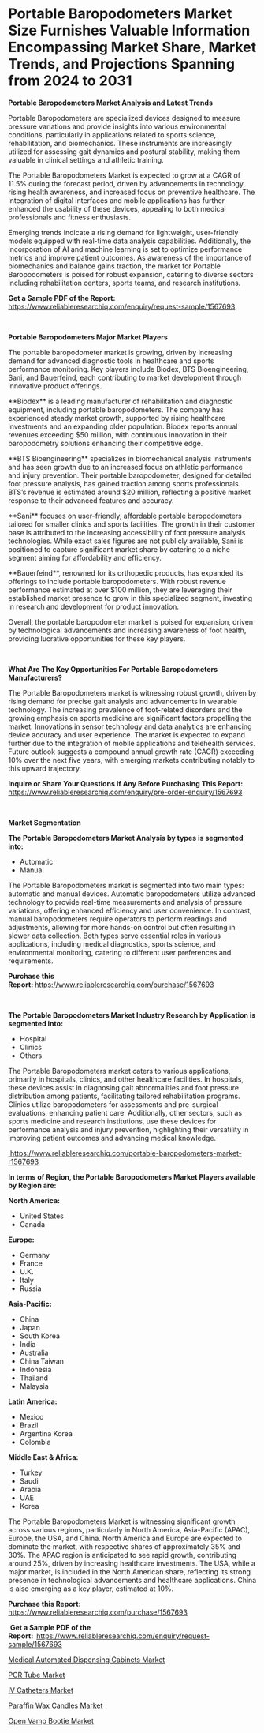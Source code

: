 <p><h1>Portable Baropodometers Market Size Furnishes Valuable Information Encompassing Market Share, Market Trends, and Projections Spanning from 2024 to 2031</h1></p><p><strong>Portable Baropodometers Market Analysis and Latest Trends</strong></p>
<p><p>Portable Baropodometers are specialized devices designed to measure pressure variations and provide insights into various environmental conditions, particularly in applications related to sports science, rehabilitation, and biomechanics. These instruments are increasingly utilized for assessing gait dynamics and postural stability, making them valuable in clinical settings and athletic training.</p><p>The Portable Baropodometers Market is expected to grow at a CAGR of 11.5% during the forecast period, driven by advancements in technology, rising health awareness, and increased focus on preventive healthcare. The integration of digital interfaces and mobile applications has further enhanced the usability of these devices, appealing to both medical professionals and fitness enthusiasts.</p><p>Emerging trends indicate a rising demand for lightweight, user-friendly models equipped with real-time data analysis capabilities. Additionally, the incorporation of AI and machine learning is set to optimize performance metrics and improve patient outcomes. As awareness of the importance of biomechanics and balance gains traction, the market for Portable Baropodometers is poised for robust expansion, catering to diverse sectors including rehabilitation centers, sports teams, and research institutions.</p></p>
<p><strong>Get a Sample PDF of the Report:&nbsp;</strong> <a href="https://www.reliableresearchiq.com/enquiry/request-sample/1567693?utm_campaign=1144&utm_medium=2&utm_source=Github&utm_content=ia&utm_term=17112024&utm_id=portable-baropodometers">https://www.reliableresearchiq.com/enquiry/request-sample/1567693</a></p>
<p>&nbsp;</p>
<p><strong>Portable Baropodometers Major Market Players</strong></p>
<p><p>The portable baropodometer market is growing, driven by increasing demand for advanced diagnostic tools in healthcare and sports performance monitoring. Key players include Biodex, BTS Bioengineering, Sani, and Bauerfeind, each contributing to market development through innovative product offerings.</p><p>**Biodex** is a leading manufacturer of rehabilitation and diagnostic equipment, including portable baropodometers. The company has experienced steady market growth, supported by rising healthcare investments and an expanding older population. Biodex reports annual revenues exceeding $50 million, with continuous innovation in their baropodometry solutions enhancing their competitive edge.</p><p>**BTS Bioengineering** specializes in biomechanical analysis instruments and has seen growth due to an increased focus on athletic performance and injury prevention. Their portable baropodometer, designed for detailed foot pressure analysis, has gained traction among sports professionals. BTS’s revenue is estimated around $20 million, reflecting a positive market response to their advanced features and accuracy.</p><p>**Sani** focuses on user-friendly, affordable portable baropodometers tailored for smaller clinics and sports facilities. The growth in their customer base is attributed to the increasing accessibility of foot pressure analysis technologies. While exact sales figures are not publicly available, Sani is positioned to capture significant market share by catering to a niche segment aiming for affordability and efficiency.</p><p>**Bauerfeind**, renowned for its orthopedic products, has expanded its offerings to include portable baropodometers. With robust revenue performance estimated at over $100 million, they are leveraging their established market presence to grow in this specialized segment, investing in research and development for product innovation.</p><p>Overall, the portable baropodometer market is poised for expansion, driven by technological advancements and increasing awareness of foot health, providing lucrative opportunities for these key players.</p></p>
<p>&nbsp;</p>
<p><strong>What Are The Key Opportunities For Portable Baropodometers Manufacturers?</strong></p>
<p><p>The Portable Baropodometers market is witnessing robust growth, driven by rising demand for precise gait analysis and advancements in wearable technology. The increasing prevalence of foot-related disorders and the growing emphasis on sports medicine are significant factors propelling the market. Innovations in sensor technology and data analytics are enhancing device accuracy and user experience. The market is expected to expand further due to the integration of mobile applications and telehealth services. Future outlook suggests a compound annual growth rate (CAGR) exceeding 10% over the next five years, with emerging markets contributing notably to this upward trajectory.</p></p>
<p><strong>Inquire or Share Your Questions If Any Before Purchasing This Report:</strong> <a href="https://www.reliableresearchiq.com/enquiry/pre-order-enquiry/1567693?utm_campaign=1144&utm_medium=2&utm_source=Github&utm_content=ia&utm_term=17112024&utm_id=portable-baropodometers">https://www.reliableresearchiq.com/enquiry/pre-order-enquiry/1567693</a></p>
<p>&nbsp;</p>
<p><strong>Market Segmentation</strong></p>
<p><strong>The Portable Baropodometers Market Analysis by types is segmented into:</strong></p>
<p><ul><li>Automatic</li><li>Manual</li></ul></p>
<p><p>The Portable Baropodometers market is segmented into two main types: automatic and manual devices. Automatic baropodometers utilize advanced technology to provide real-time measurements and analysis of pressure variations, offering enhanced efficiency and user convenience. In contrast, manual baropodometers require operators to perform readings and adjustments, allowing for more hands-on control but often resulting in slower data collection. Both types serve essential roles in various applications, including medical diagnostics, sports science, and environmental monitoring, catering to different user preferences and requirements.</p></p>
<p><strong>Purchase this Report:&nbsp;</strong><a href="https://www.reliableresearchiq.com/purchase/1567693?utm_campaign=1144&utm_medium=2&utm_source=Github&utm_content=ia&utm_term=17112024&utm_id=portable-baropodometers">https://www.reliableresearchiq.com/purchase/1567693</a></p>
<p>&nbsp;</p>
<p><strong>The Portable Baropodometers Market Industry Research by Application is segmented into:</strong></p>
<p><ul><li>Hospital</li><li>Clinics</li><li>Others</li></ul></p>
<p><p>The Portable Baropodometers market caters to various applications, primarily in hospitals, clinics, and other healthcare facilities. In hospitals, these devices assist in diagnosing gait abnormalities and foot pressure distribution among patients, facilitating tailored rehabilitation programs. Clinics utilize baropodometers for assessments and pre-surgical evaluations, enhancing patient care. Additionally, other sectors, such as sports medicine and research institutions, use these devices for performance analysis and injury prevention, highlighting their versatility in improving patient outcomes and advancing medical knowledge.</p></p>
<p><a href="https://www.reliableresearchiq.com/portable-baropodometers-market-r1567693?utm_campaign=1144&utm_medium=2&utm_source=Github&utm_content=ia&utm_term=17112024&utm_id=portable-baropodometers">&nbsp;https://www.reliableresearchiq.com/portable-baropodometers-market-r1567693</a></p>
<p><strong>In terms of Region, the Portable Baropodometers Market Players available by Region are:</strong></p>
<p>
    <p> <strong> North America: </strong>
        <ul>
            <li>United States</li>
            <li>Canada</li>
        </ul>
        </p> 
    <p> <strong> Europe: </strong>
        <ul>
            <li>Germany</li>
            <li>France</li>
            <li>U.K.</li>
            <li>Italy</li>
            <li>Russia</li>
        </ul>
        </p> 
    <p> <strong> Asia-Pacific: </strong>
        <ul>
            <li>China</li>
            <li>Japan</li>
            <li>South Korea</li>
            <li>India</li>
            <li>Australia</li>
            <li>China Taiwan</li>
            <li>Indonesia</li>
            <li>Thailand</li>
            <li>Malaysia</li>
        </ul>
        </p> 
    <p> <strong> Latin America: </strong>
        <ul>
            <li>Mexico</li>
            <li>Brazil</li>
            <li>Argentina Korea</li>
            <li>Colombia</li>
        </ul>
        </p> 
    <p> <strong> Middle East & Africa: </strong>
        <ul>
            <li>Turkey</li>
            <li>Saudi</li>
            <li>Arabia</li>
            <li>UAE</li>
            <li>Korea</li>
        </ul>
    </p>
    </p>
<p><p>The Portable Baropodometers Market is witnessing significant growth across various regions, particularly in North America, Asia-Pacific (APAC), Europe, the USA, and China. North America and Europe are expected to dominate the market, with respective shares of approximately 35% and 30%. The APAC region is anticipated to see rapid growth, contributing around 25%, driven by increasing healthcare investments. The USA, while a major market, is included in the North American share, reflecting its strong presence in technological advancements and healthcare applications. China is also emerging as a key player, estimated at 10%.</p></p>
<p><strong>Purchase this Report: </strong><a href="https://www.reliableresearchiq.com/purchase/1567693?utm_campaign=1144&utm_medium=2&utm_source=Github&utm_content=ia&utm_term=17112024&utm_id=portable-baropodometers">https://www.reliableresearchiq.com/purchase/1567693</a></p>
<p>&nbsp;<strong>Get a Sample PDF of the Report:&nbsp;&nbsp;</strong><a href="https://www.reliableresearchiq.com/enquiry/request-sample/1567693?utm_campaign=1144&utm_medium=2&utm_source=Github&utm_content=ia&utm_term=17112024&utm_id=portable-baropodometers">https://www.reliableresearchiq.com/enquiry/request-sample/1567693</a></p>
<p><strong></strong></p>
<p><p><a href="https://issuu.com/reportprime-2/docs/medical-automated-dispensing-cabine_d4e47dc5633361?utm_campaign=1144&utm_medium=2&utm_source=Github&utm_content=ia&utm_term=17112024&utm_id=portable-baropodometers">Medical Automated Dispensing Cabinets Market</a></p><p><a href="https://www.linkedin.com/pulse/pcr-tube-market-size-share-analysis-growth-trends-aqzje?utm_campaign=1144&utm_medium=2&utm_source=Github&utm_content=ia&utm_term=17112024&utm_id=portable-baropodometers">PCR Tube Market</a></p><p><a href="https://issuu.com/reportprime-2/docs/iv-catheters-market-size-2030.pptx_59da8c325b0781?utm_campaign=1144&utm_medium=2&utm_source=Github&utm_content=ia&utm_term=17112024&utm_id=portable-baropodometers">IV Catheters Market</a></p><p><a href="https://www.linkedin.com/pulse/paraffin-wax-candles-mosaic-piecing-together-global-auhme?utm_campaign=1144&utm_medium=2&utm_source=Github&utm_content=ia&utm_term=17112024&utm_id=portable-baropodometers">Paraffin Wax Candles Market</a></p><p><a href="https://www.linkedin.com/pulse/open-vamp-bootie-market-revolution-2024-2031-trends-xrnee?utm_campaign=1144&utm_medium=2&utm_source=Github&utm_content=ia&utm_term=17112024&utm_id=portable-baropodometers">Open Vamp Bootie Market</a></p></p>